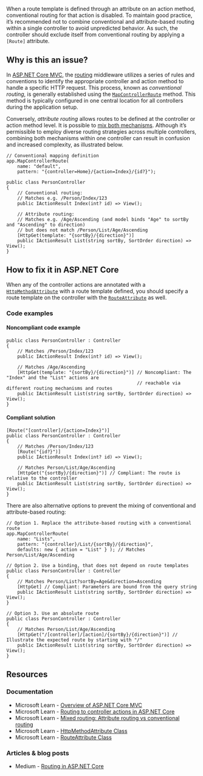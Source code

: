 When a route template is defined through an attribute on an action method, conventional routing for that action is disabled. To maintain good practice, it’s recommended not to combine conventional and attribute-based routing within a single controller to avoid unpredicted behavior. As such, the controller should exclude itself from conventional routing by applying a `[Route]` attribute.
 
## Why is this an issue?
 
In [ASP.NET Core MVC](https://learn.microsoft.com/en-us/aspnet/core/mvc/overview), the [routing](https://learn.microsoft.com/en-us/aspnet/core/mvc/controllers/routing) middleware utilizes a series of rules and conventions to identify the appropriate controller and action method to handle a specific HTTP request. This process, known as *conventional routing*, is generally established using the [`MapControllerRoute`](https://learn.microsoft.com/en-us/dotnet/api/microsoft.aspnetcore.builder.controllerendpointroutebuilderextensions.mapcontrollerroute) method. This method is typically configured in one central location for all controllers during the application setup.
 
Conversely, *attribute routing* allows routes to be defined at the controller or action method level. It is possible to [mix both
mechanisms](https://learn.microsoft.com/en-us/aspnet/core/mvc/controllers/routing#mixed-routing-attribute-routing-vs-conventional-routing). Although it’s permissible to employ diverse routing strategies across multiple controllers, combining both mechanisms within one controller can result in confusion and increased complexity, as illustrated below.

    // Conventional mapping definition
    app.MapControllerRoute(
        name: "default",
        pattern: "{controller=Home}/{action=Index}/{id?}");
    
    public class PersonController
    {
        // Conventional routing:
        // Matches e.g. /Person/Index/123
        public IActionResult Index(int? id) => View();
    
        // Attribute routing:
        // Matches e.g. /Age/Ascending (and model binds "Age" to sortBy and "Ascending" to direction)
        // but does not match /Person/List/Age/Ascending
        [HttpGet(template: "{sortBy}/{direction}")]
        public IActionResult List(string sortBy, SortOrder direction) => View();
    }

## How to fix it in ASP.NET Core
 
When any of the controller actions are annotated with a [`HttpMethodAttribute`](https://learn.microsoft.com/en-us/dotnet/api/microsoft.aspnetcore.mvc.routing.httpmethodattribute) with a route template defined, you should specify a route template on the controller with the [`RouteAttribute`](https://learn.microsoft.com/en-us/dotnet/api/microsoft.aspnetcore.mvc.routeattribute) as well.
 
### Code examples
 
#### Noncompliant code example

    public class PersonController : Controller
    {
        // Matches /Person/Index/123
        public IActionResult Index(int? id) => View();
    
        // Matches /Age/Ascending
        [HttpGet(template: "{sortBy}/{direction}")] // Noncompliant: The "Index" and the "List" actions are
                                                    // reachable via different routing mechanisms and routes
        public IActionResult List(string sortBy, SortOrder direction) => View();
    }

#### Compliant solution

    [Route("[controller]/{action=Index}")]
    public class PersonController : Controller
    {
        // Matches /Person/Index/123
        [Route("{id?}")]
        public IActionResult Index(int? id) => View();
    
        // Matches Person/List/Age/Ascending
        [HttpGet("{sortBy}/{direction}")] // Compliant: The route is relative to the controller
        public IActionResult List(string sortBy, SortOrder direction) => View();
    }

There are also alternative options to prevent the mixing of conventional and attribute-based routing:

    // Option 1. Replace the attribute-based routing with a conventional route
    app.MapControllerRoute(
        name: "Lists",
        pattern: "{controller}/List/{sortBy}/{direction}",
        defaults: new { action = "List" } ); // Matches Person/List/Age/Ascending
    
    // Option 2. Use a binding, that does not depend on route templates
    public class PersonController : Controller
    {
        // Matches Person/List?sortBy=Age&direction=Ascending
        [HttpGet] // Compliant: Parameters are bound from the query string
        public IActionResult List(string sortBy, SortOrder direction) => View();
    }
    
    // Option 3. Use an absolute route
    public class PersonController : Controller
    {
        // Matches Person/List/Age/Ascending
        [HttpGet("/[controller]/[action]/{sortBy}/{direction}")] // Illustrate the expected route by starting with "/"
        public IActionResult List(string sortBy, SortOrder direction) => View();
    }

## Resources
 
### Documentation
 
- Microsoft Learn - [Overview of ASP.NET Core MVC](https://learn.microsoft.com/en-us/aspnet/core/mvc/overview)
- Microsoft Learn - [Routing to controller actions in ASP.NET
  Core](https://learn.microsoft.com/en-us/aspnet/core/mvc/controllers/routing)
- Microsoft Learn - [Mixed routing:
  Attribute routing vs conventional routing](https://learn.microsoft.com/en-us/aspnet/core/mvc/controllers/routing#mixed-routing-attribute-routing-vs-conventional-routing)
- Microsoft Learn - [HttpMethodAttribute Class](https://learn.microsoft.com/en-us/dotnet/api/microsoft.aspnetcore.mvc.routing.httpmethodattribute)
- Microsoft Learn - [RouteAttribute Class](https://learn.microsoft.com/en-us/dotnet/api/microsoft.aspnetcore.mvc.routeattribute)

### Articles & blog posts

- Medium - [Routing in ASP.NET Core](https://medium.com/quick-code/routing-in-asp-net-core-c433bff3f1a4)